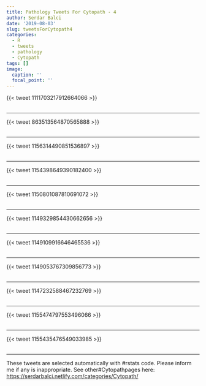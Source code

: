 ```yaml
---
title: Pathology Tweets For Cytopath - 4
author: Serdar Balci
date: '2019-08-03'
slug: tweetsForCytopath4
categories:
  - R
  - tweets
  - pathology
  - Cytopath
tags: []
image:
  caption: ''
  focal_point: ''
---
```



{{< tweet 1111703217912664066 >}}
<br>
<br>
<hr>
{{< tweet 863513564870565888 >}}
<br>
<br>
<hr>
{{< tweet 1156314490851536897 >}}
<br>
<br>
<hr>
{{< tweet 1154398649390182400 >}}
<br>
<br>
<hr>
{{< tweet 1150801087810691072 >}}
<br>
<br>
<hr>
{{< tweet 1149329854430662656 >}}
<br>
<br>
<hr>
{{< tweet 1149109916646465536 >}}
<br>
<br>
<hr>
{{< tweet 1149053767309856773 >}}
<br>
<br>
<hr>
{{< tweet 1147232588467232769 >}}
<br>
<br>
<hr>
{{< tweet 1155474797553496066 >}}
<br>
<br>
<hr>
{{< tweet 1155435476549033985 >}}
<br>
<br>
<hr>


These tweets are selected automatically with #rstats code. Please inform me if any is inappropriate.
See other#Cytopathpages here: https://serdarbalci.netlify.com/categories/Cytopath/
